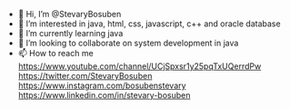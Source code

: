 - 👋 Hi, I’m @StevaryBosuben
- 👀 I’m interested in java, html, css, javascript, c++ and oracle database
- 🌱 I’m currently learning java
- 💞️ I’m looking to collaborate on system development in java
- 📫 How to reach me 
https://www.youtube.com/channel/UCjSpxsr1y25pqTxUQerrdPw
https://twitter.com/StevaryBosuben
https://www.instagram.com/bosubenstevary
https://www.linkedin.com/in/stevary-bosuben
<!---
StevaryBosuben/StevaryBosuben is a ✨ special ✨ repository because its `README.md` (this file) appears on your GitHub profile.
You can click the Preview link to take a look at your changes.
--->
